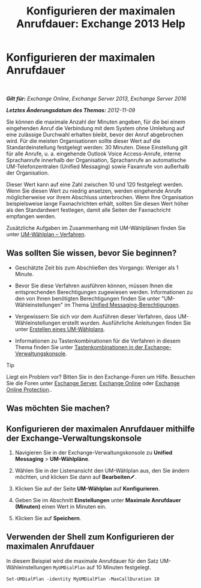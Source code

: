 ﻿---
title: 'Konfigurieren der maximalen Anrufdauer: Exchange 2013 Help'
TOCTitle: Konfigurieren der maximalen Anrufdauer
ms:assetid: 01aa40d2-f918-472b-bace-158222143484
ms:mtpsurl: https://technet.microsoft.com/de-de/library/Ee423535(v=EXCHG.150)
ms:contentKeyID: 50474941
ms.date: 04/24/2018
mtps_version: v=EXCHG.150
ms.translationtype: HT
---

# Konfigurieren der maximalen Anrufdauer

 

_**Gilt für:** Exchange Online, Exchange Server 2013, Exchange Server 2016_

_**Letztes Änderungsdatum des Themas:** 2012-11-09_

Sie können die maximale Anzahl der Minuten angeben, für die bei einem eingehenden Anruf die Verbindung mit dem System ohne Umleitung auf eine zulässige Durchwahl erhalten bleibt, bevor der Anruf abgebrochen wird. Für die meisten Organisationen sollte dieser Wert auf die Standardeinstellung festgelegt werden: 30 Minuten. Diese Einstellung gilt für alle Anrufe, u. a. eingehende Outlook Voice Access-Anrufe, interne Sprachanrufe innerhalb der Organisation, Sprachanrufe an automatische UM-Telefonzentralen (Unified Messaging) sowie Faxanrufe von außerhalb der Organisation.

Dieser Wert kann auf eine Zahl zwischen 10 und 120 festgelegt werden. Wenn Sie diesen Wert zu niedrig ansetzen, werden eingehende Anrufe möglicherweise vor ihrem Abschluss unterbrochen. Wenn Ihre Organisation beispielsweise lange Faxnachrichten erhält, sollten Sie diesen Wert höher als den Standardwert festlegen, damit alle Seiten der Faxnachricht empfangen werden.

Zusätzliche Aufgaben im Zusammenhang mit UM-Wählplänen finden Sie unter [UM-Wählplan – Verfahren](um-dial-plan-procedures-exchange-2013-help.md).

## Was sollten Sie wissen, bevor Sie beginnen?

  - Geschätzte Zeit bis zum Abschließen des Vorgangs: Weniger als 1 Minute.

  - Bevor Sie diese Verfahren ausführen können, müssen Ihnen die entsprechenden Berechtigungen zugewiesen werden. Informationen zu den von Ihnen benötigten Berechtigungen finden Sie unter "UM-Wähleinstellungen" im Thema [Unified Messaging-Berechtigungen](unified-messaging-permissions-exchange-2013-help.md).

  - Vergewissern Sie sich vor dem Ausführen dieser Verfahren, dass UM-Wähleinstellungen erstellt wurden. Ausführliche Anleitungen finden Sie unter [Erstellen eines UM-Wählplans](create-a-um-dial-plan-exchange-2013-help.md).

  - Informationen zu Tastenkombinationen für die Verfahren in diesem Thema finden Sie unter [Tastenkombinationen in der Exchange-Verwaltungskonsole](keyboard-shortcuts-in-the-exchange-admin-center-exchange-online-protection-help.md).


> [!TIP]
> Liegt ein Problem vor? Bitten Sie in den Exchange-Foren um Hilfe. Besuchen Sie die Foren unter <A href="https://go.microsoft.com/fwlink/p/?linkid=60612">Exchange Server</A>, <A href="https://go.microsoft.com/fwlink/p/?linkid=267542">Exchange Online</A> oder <A href="https://go.microsoft.com/fwlink/p/?linkid=285351">Exchange Online Protection</A>..



## Was möchten Sie machen?

## Konfigurieren der maximalen Anrufdauer mithilfe der Exchange-Verwaltungskonsole

1.  Navigieren Sie in der Exchange-Verwaltungskonsole zu **Unified Messaging** \> **UM-Wählpläne**.

2.  Wählen Sie in der Listenansicht den UM-Wählplan aus, den Sie ändern möchten, und klicken Sie dann auf **Bearbeiten**![Bearbeitungssymbol](images/Bb124582.6f53ccb2-1f13-4c02-bea0-30690e6ea71d(EXCHG.150).gif "Bearbeitungssymbol").

3.  Klicken Sie auf der Seite **UM-Wählplan** auf **Konfigurieren**.

4.  Geben Sie im Abschnitt **Einstellungen** unter **Maximale Anrufdauer (Minuten)** einen Wert in Minuten ein.

5.  Klicken Sie auf **Speichern**.

## Verwenden der Shell zum Konfigurieren der maximalen Anrufdauer

In diesem Beispiel wird die maximale Anrufdauer für den Satz UM-Wähleinstellungen `MyUMDialPlan` auf 10 Minuten festgelegt.

    Set-UMDialPlan -identity MyUMDialPlan -MaxCallDuration 10

